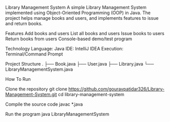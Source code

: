 Library Management System
A simple Library Management System implemented using Object-Oriented Programming (OOP) in Java. The project helps manage books and users, and implements features to issue and return books.

Features
Add books and users
List all books and users
Issue books to users
Return books from users
Console-based demo/test program

Technology
Language: Java
IDE: IntelliJ IDEA 
Execution: Terminal/Command Prompt

Project Structure
.
├── Book.java
├── User.java
├── Library.java
└── LibraryManagementSystem.java


How To Run

Clone the repository
git clone https://github.com/gouravpatidar326/Library-Management-System.git
cd library-management-system

Compile the source code
javac *.java

Run the program
java LibraryManagementSystem
